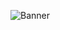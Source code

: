 ![Banner](https://capsule-render.vercel.app/api?type=waving&height=290&color=gradient&text=HalluxCraft%20Practice&section=header&reversal=true&textBg=false&fontSize=60&strokeWidth=0&desc=Modern%20Minecraft%20Bedrock%20Server&descSize=25&fontColor=000080&fontAlign=50&animation=fadeIn&rotate=0)
